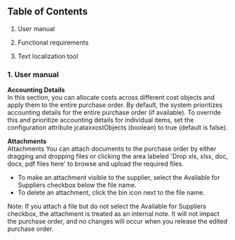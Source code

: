 ## Table of Contents 
1. User manual 

2. Functional requirements 

3. Text localization tool

### 1. User manual
**Accounting Details**  
In this section, you can allocate costs across different cost objects and apply them to the entire purchase order. By default, the system prioritizes accounting details for the entire purchase order (if available). To override this and prioritize accounting details for individual items, set the configuration attribute jcataxxostObjects (boolean) to true (default is false).

**Attachments**  
Attachments
You can attach documents to the purchase order by either dragging and dropping files or clicking the area labeled 'Drop xls, xlsx, doc, docx, pdf files here' to browse and upload the required files.

- To make an attachment visible to the supplier, select the Available for Suppliers checkbox below the file name.
- To delete an attachment, click the bin icon next to the file name.  

Note: If you attach a file but do not select the Available for Suppliers checkbox, the attachment is treated as an internal note. It will not impact the purchase order, and no changes will occur when you release the edited purchase order.

